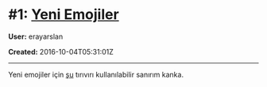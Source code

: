 # #1: [Yeni Emojiler](https://github.com/ahmetozantekin/console.icon/issues/1)

**User:** erayarslan  &nbsp; 

**Created:** 2016-10-04T05:31:01Z

<hr>

Yeni emojiler için [şu](https://github.com/github/gemoji) tırıvırı kullanılabilir sanırım kanka.

<style>.label{display:inline-block;padding:5px 10px;border-radius:5px;color:white}</style>
